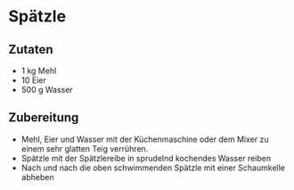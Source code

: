 # Spätzle

## Zutaten

* 1 kg Mehl
* 10 Eier
* 500 g Wasser


## Zubereitung

* Mehl, Eier und Wasser mit der Küchenmaschine oder dem Mixer zu einem sehr glatten Teig verrühren.
* Spätzle mit der Spätzlereibe in sprudelnd kochendes Wasser reiben 
* Nach und nach die oben schwimmenden Spätzle mit einer Schaumkelle abheben
